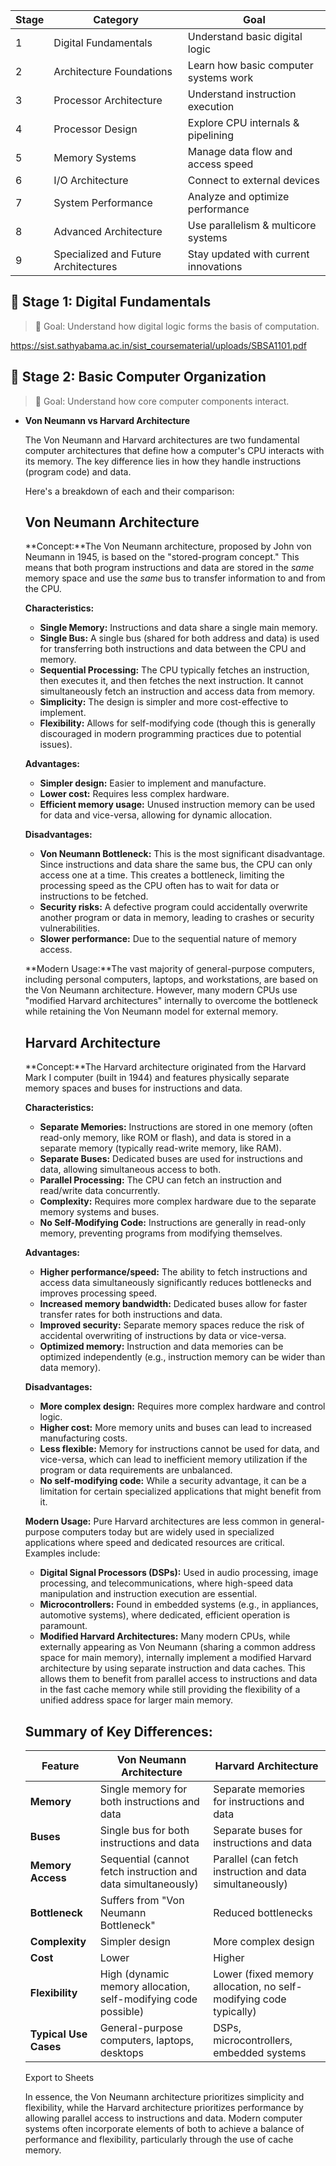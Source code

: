| Stage | Category | Goal |
| --- | --- | --- |
| 1 | Digital Fundamentals | Understand basic digital logic |
| 2 | Architecture Foundations | Learn how basic computer systems work |
| 3 | Processor Architecture | Understand instruction execution |
| 4 | Processor Design | Explore CPU internals & pipelining |
| 5 | Memory Systems | Manage data flow and access speed |
| 6 | I/O Architecture | Connect to external devices |
| 7 | System Performance | Analyze and optimize performance |
| 8 | Advanced Architecture | Use parallelism & multicore systems |
| 9 | Specialized and Future Architectures | Stay updated with current innovations |

## 📘 **Stage 1: Digital Fundamentals**

> 🧠 Goal: Understand how digital logic forms the basis of computation.
> 

https://sist.sathyabama.ac.in/sist_coursematerial/uploads/SBSA1101.pdf

## 📗 **Stage 2: Basic Computer Organization**

> 🧠 Goal: Understand how core computer components interact.
> 
- **Von Neumann vs Harvard Architecture**
    
    The Von Neumann and Harvard architectures are two fundamental computer architectures that define how a computer's CPU interacts with its memory. The key difference lies in how they handle instructions (program code) and data.
    
    Here's a breakdown of each and their comparison:
    
    ## Von Neumann Architecture
    
    **Concept:**The Von Neumann architecture, proposed by John von Neumann in 1945, is based on the "stored-program concept." This means that both program instructions and data are stored in the *same* memory space and use the *same* bus to transfer information to and from the CPU.
    
    **Characteristics:**
    
    - **Single Memory:** Instructions and data share a single main memory.
    - **Single Bus:** A single bus (shared for both address and data) is used for transferring both instructions and data between the CPU and memory.
    - **Sequential Processing:** The CPU typically fetches an instruction, then executes it, and then fetches the next instruction. It cannot simultaneously fetch an instruction and access data from memory.
    - **Simplicity:** The design is simpler and more cost-effective to implement.
    - **Flexibility:** Allows for self-modifying code (though this is generally discouraged in modern programming practices due to potential issues).
    
    **Advantages:**
    
    - **Simpler design:** Easier to implement and manufacture.
    - **Lower cost:** Requires less complex hardware.
    - **Efficient memory usage:** Unused instruction memory can be used for data and vice-versa, allowing for dynamic allocation.
    
    **Disadvantages:**
    
    - **Von Neumann Bottleneck:** This is the most significant disadvantage. Since instructions and data share the same bus, the CPU can only access one at a time. This creates a bottleneck, limiting the processing speed as the CPU often has to wait for data or instructions to be fetched.
    - **Security risks:** A defective program could accidentally overwrite another program or data in memory, leading to crashes or security vulnerabilities.
    - **Slower performance:** Due to the sequential nature of memory access.
    
    **Modern Usage:**The vast majority of general-purpose computers, including personal computers, laptops, and workstations, are based on the Von Neumann architecture. However, many modern CPUs use "modified Harvard architectures" internally to overcome the bottleneck while retaining the Von Neumann model for external memory.
    
    ## Harvard Architecture
    
    **Concept:**The Harvard architecture originated from the Harvard Mark I computer (built in 1944) and features physically separate memory spaces and buses for instructions and data.
    
    **Characteristics:**
    
    - **Separate Memories:** Instructions are stored in one memory (often read-only memory, like ROM or flash), and data is stored in a separate memory (typically read-write memory, like RAM).
    - **Separate Buses:** Dedicated buses are used for instructions and data, allowing simultaneous access to both.
    - **Parallel Processing:** The CPU can fetch an instruction and read/write data concurrently.
    - **Complexity:** Requires more complex hardware due to the separate memory systems and buses.
    - **No Self-Modifying Code:** Instructions are generally in read-only memory, preventing programs from modifying themselves.
    
    **Advantages:**
    
    - **Higher performance/speed:** The ability to fetch instructions and access data simultaneously significantly reduces bottlenecks and improves processing speed.
    - **Increased memory bandwidth:** Dedicated buses allow for faster transfer rates for both instructions and data.
    - **Improved security:** Separate memory spaces reduce the risk of accidental overwriting of instructions by data or vice-versa.
    - **Optimized memory:** Instruction and data memories can be optimized independently (e.g., instruction memory can be wider than data memory).
    
    **Disadvantages:**
    
    - **More complex design:** Requires more complex hardware and control logic.
    - **Higher cost:** More memory units and buses can lead to increased manufacturing costs.
    - **Less flexible:** Memory for instructions cannot be used for data, and vice-versa, which can lead to inefficient memory utilization if the program or data requirements are unbalanced.
    - **No self-modifying code:** While a security advantage, it can be a limitation for certain specialized applications that might benefit from it.
    
    **Modern Usage:**
    Pure Harvard architectures are less common in general-purpose computers today but are widely used in specialized applications where speed and dedicated resources are critical. Examples include:
    
    - **Digital Signal Processors (DSPs):** Used in audio processing, image processing, and telecommunications, where high-speed data manipulation and instruction execution are essential.
    - **Microcontrollers:** Found in embedded systems (e.g., in appliances, automotive systems), where dedicated, efficient operation is paramount.
    - **Modified Harvard Architectures:** Many modern CPUs, while externally appearing as Von Neumann (sharing a common address space for main memory), internally implement a modified Harvard architecture by using separate instruction and data caches. This allows them to benefit from parallel access to instructions and data in the fast cache memory while still providing the flexibility of a unified address space for larger main memory.
    
    ## Summary of Key Differences:
    
    | Feature | Von Neumann Architecture | Harvard Architecture |
    | --- | --- | --- |
    | **Memory** | Single memory for both instructions and data | Separate memories for instructions and data |
    | **Buses** | Single bus for both instructions and data | Separate buses for instructions and data |
    | **Memory Access** | Sequential (cannot fetch instruction and data simultaneously) | Parallel (can fetch instruction and data simultaneously) |
    | **Bottleneck** | Suffers from "Von Neumann Bottleneck" | Reduced bottlenecks |
    | **Complexity** | Simpler design | More complex design |
    | **Cost** | Lower | Higher |
    | **Flexibility** | High (dynamic memory allocation, self-modifying code possible) | Lower (fixed memory allocation, no self-modifying code typically) |
    | **Typical Use Cases** | General-purpose computers, laptops, desktops | DSPs, microcontrollers, embedded systems |
    
    Export to Sheets
    
    In essence, the Von Neumann architecture prioritizes simplicity and flexibility, while the Harvard architecture prioritizes performance by allowing parallel access to instructions and data. Modern computer systems often incorporate elements of both to achieve a balance of performance and flexibility, particularly through the use of cache memory.